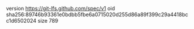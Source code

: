 version https://git-lfs.github.com/spec/v1
oid sha256:89746b93361e0bdbb5fbe6a0715020d255d86a89f399c29a4418bcc1d6502024
size 789
